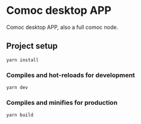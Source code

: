 # Comoc desktop APP

Comoc desktop APP, also a full comoc node.

## Project setup
```
yarn install
```

### Compiles and hot-reloads for development
```
yarn dev
```

### Compiles and minifies for production
```
yarn build
```
